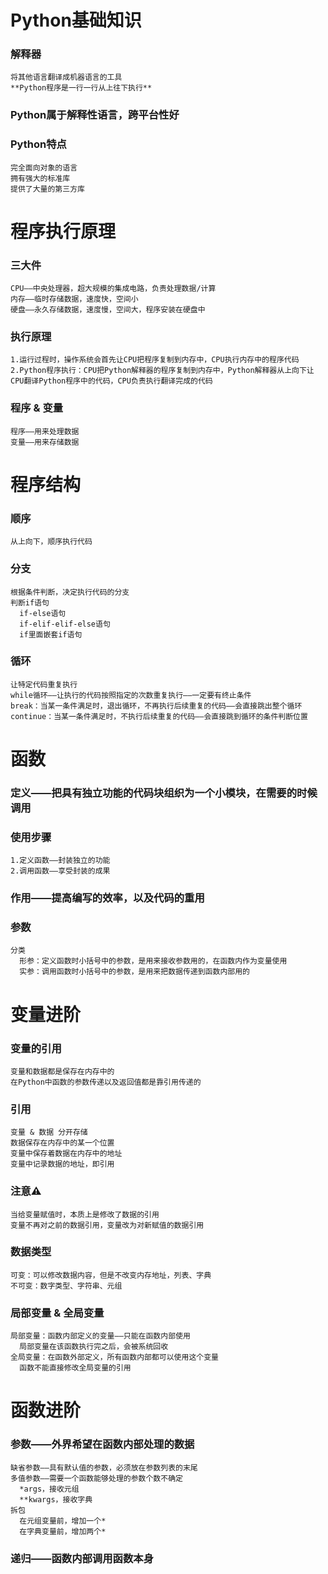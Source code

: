# Python基础知识
  ### 解释器
    将其他语言翻译成机器语言的工具
    **Python程序是一行一行从上往下执行**
  ### Python属于解释性语言，跨平台性好
  ### Python特点
    完全面向对象的语言
    拥有强大的标准库
    提供了大量的第三方库
# 程序执行原理
  ### 三大件
    CPU——中央处理器，超大规模的集成电路，负责处理数据/计算
    内存——临时存储数据，速度快，空间小 
    硬盘——永久存储数据，速度慢，空间大，程序安装在硬盘中
  ### 执行原理
    1.运行过程时，操作系统会首先让CPU把程序复制到内存中，CPU执行内存中的程序代码
    2.Python程序执行：CPU把Python解释器的程序复制到内存中，Python解释器从上向下让CPU翻译Python程序中的代码，CPU负责执行翻译完成的代码
  ### 程序 & 变量
    程序——用来处理数据
    变量——用来存储数据
# 程序结构
  ### 顺序
    从上向下，顺序执行代码
  ### 分支
    根据条件判断，决定执行代码的分支
    判断if语句
      if-else语句
      if-elif-elif-else语句
      if里面嵌套if语句
  ### 循环
    让特定代码重复执行
    while循环——让执行的代码按照指定的次数重复执行——一定要有终止条件
    break：当某一条件满足时，退出循环，不再执行后续重复的代码——会直接跳出整个循环
    continue：当某一条件满足时，不执行后续重复的代码——会直接跳到循环的条件判断位置
# 函数
  ### 定义——把具有独立功能的代码块组织为一个小模块，在需要的时候调用
  ### 使用步骤
    1.定义函数——封装独立的功能
    2.调用函数——享受封装的成果
  ### 作用——提高编写的效率，以及代码的重用
  ### 参数
    分类
      形参：定义函数时小括号中的参数，是用来接收参数用的，在函数内作为变量使用
      实参：调用函数时小括号中的参数，是用来把数据传递到函数内部用的
# 变量进阶
  ### 变量的引用
    变量和数据都是保存在内存中的
    在Python中函数的参数传递以及返回值都是靠引用传递的
  ### 引用
    变量 & 数据 分开存储
    数据保存在内存中的某一个位置
    变量中保存着数据在内存中的地址
    变量中记录数据的地址，即引用
  ### 注意⚠️
    当给变量赋值时，本质上是修改了数据的引用
    变量不再对之前的数据引用，变量改为对新赋值的数据引用
  ### 数据类型
    可变：可以修改数据内容，但是不改变内存地址，列表、字典
    不可变：数字类型、字符串、元组
  ### 局部变量 & 全局变量
    局部变量：函数内部定义的变量——只能在函数内部使用
      局部变量在该函数执行完之后，会被系统回收
    全局变量：在函数外部定义，所有函数内部都可以使用这个变量
      函数不能直接修改全局变量的引用
# 函数进阶
  ### 参数——外界希望在函数内部处理的数据
    缺省参数——具有默认值的参数，必须放在参数列表的末尾
    多值参数——需要一个函数能够处理的参数个数不确定
      *args，接收元组
      **kwargs，接收字典
    拆包
      在元组变量前，增加一个*
      在字典变量前，增加两个*
  ### 递归——函数内部调用函数本身
